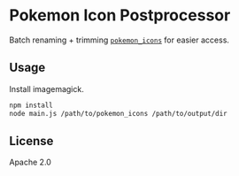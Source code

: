 # Pokemon Icon Postprocessor

Batch renaming + trimming [`pokemon_icons`](https://github.com/ZeChrales/PogoAssets/tree/master/pokemon_icons) for easier access.

## Usage

Install imagemagick.

```sh
npm install
node main.js /path/to/pokemon_icons /path/to/output/dir
```

## License

Apache 2.0
